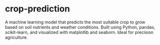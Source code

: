 # crop-prediction
A machine learning model that predicts the most suitable crop to grow based on soil nutrients and weather conditions. Built using Python, pandas, scikit-learn, and visualized with matplotlib and seaborn. Ideal for precision agriculture.
